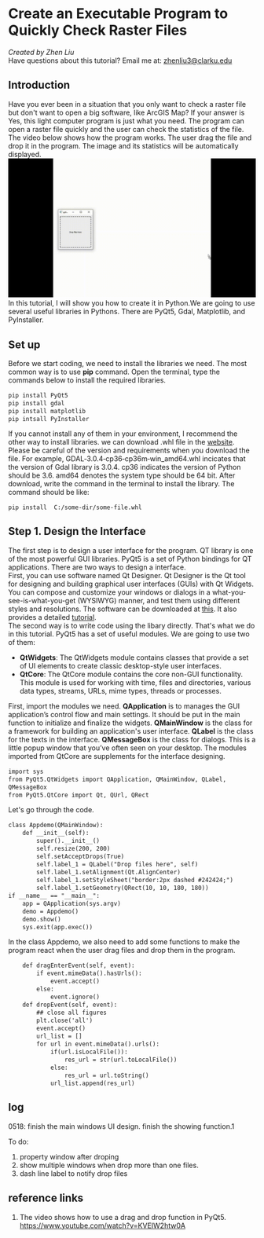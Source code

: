 # Create an Executable Program to Quickly Check Raster Files

*Created by Zhen Liu*  
Have questions about this tutorial? Email me at: [zhenliu3@clarku.edu](zhenliu3@clarku.edu)

## Introduction
Have you ever been in a situation that you only want to check a raster file but don't want to open a big software, like ArcGIS Map? If your answer is Yes, this light computer program is just what you need. The program can open a raster file quickly and the user can check the statistics of the file. The video below shows how the program works. The user drag the file and drop it in the program. The image and its statistics will be automatically displayed.
![ResultAnimation.gif](image/ResultAnimation.gif)  
In this tutorial, I will show you how to create it in Python.We are going to use several useful libraries in Pythons. There are PyQt5, Gdal, Matplotlib, and PyInstaller.

## Set up
Before we start coding, we need to install the libraries we need. The most common way is to use **pip** command. Open the terminal, type the commands below to install the required libraries.
```
pip install PyQt5
pip install gdal
pip install matplotlib
pip intsall PyInstaller
```
If you cannot install any of them in your environment, I recommend the other way to install libraries. we can download .whl file in the [website](https://www.lfd.uci.edu/~gohlke/pythonlibs/). Please be careful of the version and requirements when you download the file. For example, GDAL‑3.0.4‑cp36‑cp36m‑win_amd64.whl incicates that the version of Gdal library is 3.0.4. cp36 indicates the version of Python should be 3.6. amd64 denotes the system type should be 64 bit. After download, write the command in the terminal to install the library. The command should be like:
```
pip install  C:/some-dir/some-file.whl
```

## Step 1. Design the Interface
The first step is to design a user interface for the program. QT library is one of the most powerful GUI libraries. PyQt5 is a set of Python bindings for QT applications. There are two ways to design a interface.  
First, you can use software named Qt Designer. Qt Designer is the Qt tool for designing and building graphical user interfaces (GUIs) with Qt Widgets. You can compose and customize your windows or dialogs in a what-you-see-is-what-you-get (WYSIWYG) manner, and test them using different styles and resolutions. The software can be downloaded at [this](https://build-system.fman.io/qt-designer-download). It also provides a detailed [tutorial](https://doc.qt.io/qt-5/gettingstarted.html).  
The second way is to write code using the libary directly. That's what we do in this tutorial. PyQt5 has a set of useful modules. We are going to use two of them:
* **QtWidgets**: The QtWidgets module contains classes that provide a set of UI elements to create classic desktop-style user interfaces.
* **QtCore**: The QtCore module contains the core non-GUI functionality. This module is used for working with time, files and directories, various data types, streams, URLs, mime types, threads or processes.

First, import the modules we need. **QApplication** is to manages the GUI application’s control flow and main settings. It should be put in the main function to initialize and finalize the widgets. **QMainWindow** is the class for a framework for building an application's user interface. **QLabel** is the class for the texts in the interface. **QMessageBox** is the class for dialogs. This is a little popup window that you’ve often seen on your desktop. The modules imported from QtCore are supplements for the interface designing.
```
import sys
from PyQt5.QtWidgets import QApplication, QMainWindow, QLabel, QMessageBox
from PyQt5.QtCore import Qt, QUrl, QRect
```

Let's go through the code.
```
class Appdemo(QMainWindow):
    def __init__(self):
        super().__init__()
        self.resize(200, 200)
        self.setAcceptDrops(True)
        self.label_1 = QLabel("Drop files here", self)
        self.label_1.setAlignment(Qt.AlignCenter)
        self.label_1.setStyleSheet("border:2px dashed #242424;")
        self.label_1.setGeometry(QRect(10, 10, 180, 180))
if __name__ == "__main__":
    app = QApplication(sys.argv)
    demo = Appdemo()
    demo.show()
    sys.exit(app.exec())
```
In the class Appdemo, we also need to add some functions to make the program react when the user drag files and drop them in the program.
```
    def dragEnterEvent(self, event):
        if event.mimeData().hasUrls():
            event.accept()
        else:
            event.ignore()
    def dropEvent(self, event):
        ## close all figures
        plt.close('all')
        event.accept()
        url_list = []
        for url in event.mimeData().urls():
            if(url.isLocalFile()):
                res_url = str(url.toLocalFile())
            else:
                res_url = url.toString()
            url_list.append(res_url)
```
## log
0518: finish the main windows UI design. finish the showing function.1

To do:
1. property window after droping
2. show multiple windows when drop more than one files.
3. dash line label to notify drop files

## reference links
1. The video shows how to use a drag and drop function in PyQt5. https://www.youtube.com/watch?v=KVEIW2htw0A